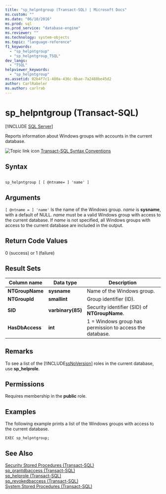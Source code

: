 ```yaml
---
title: "sp_helpntgroup (Transact-SQL) | Microsoft Docs"
ms.custom: ""
ms.date: "06/10/2016"
ms.prod: sql
ms.prod_service: "database-engine"
ms.reviewer: ""
ms.technology: system-objects
ms.topic: "language-reference"
f1_keywords: 
  - "sp_helpntgroup"
  - "sp_helpntgroup_TSQL"
dev_langs: 
  - "TSQL"
helpviewer_keywords: 
  - "sp_helpntgroup"
ms.assetid: 02b4f7c1-480a-436c-8bae-7a2488be45d2
author: CarlRabeler
ms.author: carlrab
---
```

# sp_helpntgroup (Transact-SQL)
[!INCLUDE [SQL Server](../../includes/applies-to-version/sqlserver.md)]

  Reports information about Windows groups with accounts in the current database.  
  
 ![Topic link icon](../../database-engine/configure-windows/media/topic-link.gif "Topic link icon") [Transact-SQL Syntax Conventions](../../t-sql/language-elements/transact-sql-syntax-conventions-transact-sql.md)  
  
## Syntax  
  
```  
  
sp_helpntgroup [ [ @ntname= ] 'name' ]   
```  
  
## Arguments  
`[ @ntname = ] 'name'`
 Is the name of the Windows group. *name* is **sysname**, with a default of NULL. *name* must be a valid Windows group with access to the current database. If *name* is not specified, all Windows groups with access to the current database are included in the output.  
  
## Return Code Values  
 0 (success) or 1 (failure)  
  
## Result Sets  
  
|Column name|Data type|Description|  
|-----------------|---------------|-----------------|  
|**NTGroupName**|**sysname**|Name of the Windows group.|  
|**NTGroupId**|**smallint**|Group identifier (ID).|  
|**SID**|**varbinary(85)**|Security identifier (SID) of **NTGroupName**.|  
|**HasDbAccess**|**int**|1 = Windows group has permission to access the database.|  
  
## Remarks  
 To see a list of the [!INCLUDE[ssNoVersion](../../includes/ssnoversion-md.md)] roles in the current database, use **sp_helprole**.  
  
## Permissions  
 Requires membership in the **public** role.  
  
## Examples  
 The following example prints a list of the Windows groups with access to the current database.  
  
```  
EXEC sp_helpntgroup;  
```  
  
## See Also  
 [Security Stored Procedures &#40;Transact-SQL&#41;](../../relational-databases/system-stored-procedures/security-stored-procedures-transact-sql.md)   
 [sp_grantdbaccess &#40;Transact-SQL&#41;](../../relational-databases/system-stored-procedures/sp-grantdbaccess-transact-sql.md)   
 [sp_helprole &#40;Transact-SQL&#41;](../../relational-databases/system-stored-procedures/sp-helprole-transact-sql.md)   
 [sp_revokedbaccess &#40;Transact-SQL&#41;](../../relational-databases/system-stored-procedures/sp-revokedbaccess-transact-sql.md)   
 [System Stored Procedures &#40;Transact-SQL&#41;](../../relational-databases/system-stored-procedures/system-stored-procedures-transact-sql.md)  
  
  
